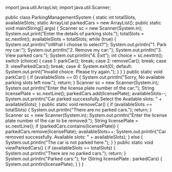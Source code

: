 import java.util.ArrayList;
import java.util.Scanner;

public class ParkingManagementSystem {
    static int totalSlots, availableSlots;
    static ArrayList<String> parkedCars = new ArrayList<String>();
    public static void main(String[] args) {
        Scanner sc = new Scanner(System.in);
        System.out.print("Enter the details of parking slots:");
        totalSlots = sc.nextInt();
        availableSlots = totalSlots;
        while (true) {
            System.out.println("\nWhat I choose to select?");
            System.out.println("1. Park my  car:");
            System.out.println("2. Remove my car:");
            System.out.println("3. View parked cars:");
            System.out.println("4. Exit");
            int choice = sc.nextInt();
            switch (choice) {
                case 1:
                    parkCar();
                    break;
                case 2:
                    removeCar();
                    break;
                case 3:
                    viewParkedCars();
                    break;
                case 4:
                    System.exit(0);
                default:
                    System.out.print("Invalid choice. Please try again.");
            }
        }
    }
    public static void parkCar() {
        if (availableSlots == 0) {
            System.out.println("Sorry, No available parking slots left now.");
            return;
        }
        Scanner sc = new Scanner(System.in);
        System.out.println("Enter the license plate number of the car:");
        String licensePlate = sc.nextLine();
        parkedCars.add(licensePlate);
        availableSlots--;
        System.out.println("Car parked successfully.Select the Available slots: " + availableSlots);
    }
    public static void removeCar() {
        if (availableSlots == totalSlots) {
            System.out.println("There are no parked cars.");
            return;
        }
        Scanner sc = new Scanner(System.in);
        System.out.println("Enter the license plate number of the car to be removed:");
        String licensePlate = sc.nextLine();
        if (parkedCars.contains(licensePlate)) {
            parkedCars.remove(licensePlate);
            availableSlots++;
            System.out.println("Car removed successfully. Available slots: " + availableSlots);
        } else {
            System.out.println("The car is not parked here.");
        }
    }
    public static void viewParkedCars() {
        if (availableSlots == totalSlots) {
            System.out.println("There are no parked cars.");
            return;
        }
        System.out.println("Parked cars:");
        for (String licensePlate : parkedCars) {
            System.out.println(licensePlate);
        }
    }
}
